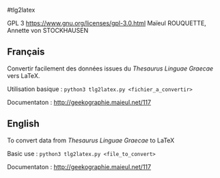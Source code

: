 #tlg2latex

GPL 3 https://www.gnu.org/licenses/gpl-3.0.html
Maïeul ROUQUETTE, Annette von STOCKHAUSEN


## Français
Convertir facilement des données issues du *Thesaurus Linguae Graecae* vers LaTeX.

Utilisation basique : ```python3 tlg2latex.py <fichier_a_convertir>```

Documentaton : http://geekographie.maieul.net/117

## English
To convert data from *Thesaurus Linguae Graecae* to LaTeX

Basic use : ```python3 tlg2latex.py <file_to_convert>```

Documentaton : http://geekographie.maieul.net/117
